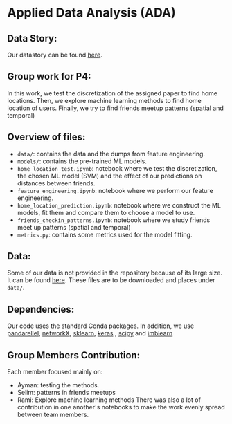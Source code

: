 # Applied Data Analysis (ADA)

## Data Story:

Our datastory can be found [here](https://theazouz.github.io/CS401-Extension-of-Friendship-and-mobility/).

## Group work for P4:

In this work, we test the discretization of the assigned paper to find home locations. Then, we explore machine learning
methods to find home location of users. Finally, we try to find friends meetup patterns (spatial and temporal)

## Overview of files:

- `data/`: contains the data and the dumps from feature engineering.
- `models/`: contains the pre-trained ML models.
- `home_location_test.ipynb`: notebook where we test the discretization, the chosen ML model (SVM) and the effect of our
  predictions on distances between friends.
- `feature_engineering.ipynb`: notebook where we perform our feature engineering.
- `home_location_prediction.ipynb`: notebook where we construct the ML models, fit them and compare them to choose a
  model to use.
- `friends_checkin_patterns.ipynb`: notebook where we study friends meet up patterns (spatial and temporal)
- `metrics.py`: contains some metrics used for the model fitting.

## Data:

Some of our data is not provided in the repository because of its large size. It can be
found [here](https://drive.google.com/drive/folders/1POXvWQgKXmzLTpDJli-bqfKlldvg4i4n). These files are to be downloaded
and places under `data/`.

## Dependencies:

Our code uses the standard Conda packages. In addition, we use [pandarellel](https://pypi.org/project/pandarallel/),
[networkX](https://networkx.org/), [sklearn](https://scikit-learn.org/stable/), [keras](https://keras.io/)
, [scipy](https://www.scipy.org/) and [imblearn](https://pypi.org/project/imblearn/)

## Group Members Contribution:

Each member focused mainly on:
- Ayman: testing the methods.
- Selim: patterns in friends meetups
- Rami: Explore machine learning methods
There was also a lot of contribution in one another's notebooks to make the work evenly spread between team members.